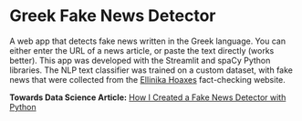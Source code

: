 # Greek Fake News Detector
A web app that detects fake news written in the Greek language.
You can either enter the URL of a news article, or paste the text directly (works better).
This app was developed with the Streamlit and spaCy Python libraries. 
The NLP text classifier was trained on a custom dataset, with fake news
that were collected from the [Ellinika Hoaxes](https://www.ellinikahoaxes.gr/) fact-checking website. 

**Towards Data Science Article:**
[How I Created a Fake News Detector with Python](https://towardsdatascience.com/how-i-created-a-fake-news-detector-with-python-65b1234123c4)

